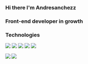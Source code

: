 ### Hi there I'm Andresanchezz
### Front-end developer in growth

### Technologies

<img src="https://www.vectorlogo.zone/logos/w3_html5/w3_html5-icon.svg"/>     <img src="https://www.vectorlogo.zone/logos/w3_css/w3_css-icon.svg"/>     <img src="https://www.vectorlogo.zone/logos/vuejs/vuejs-icon.svg"/> <img src="https://www.vectorlogo.zone/logos/flutterio/flutterio-icon.svg"/>  <img src="https://www.vectorlogo.zone/logos/reactjs/reactjs-icon.svg"/> 

<img src="https://www.vectorlogo.zone/logos/git-scm/git-scm-icon.svg"/> 



<img align="left" src="https://github-readme-stats.vercel.app/api?username=andresanchezz&show_icons=true&theme=react" />

